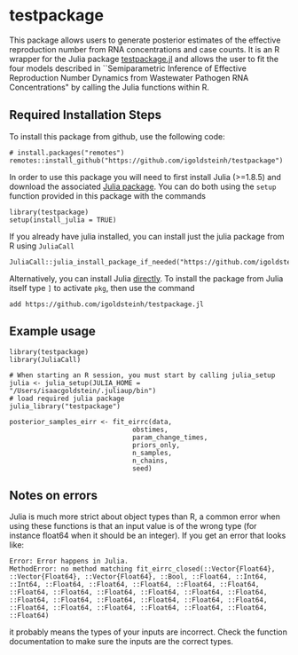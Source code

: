 # testpackage
This package allows users to generate posterior estimates of the effective reproduction number from RNA concentrations and case counts. 
It is an R wrapper for the Julia package [testpackage.jl](https://github.com/igoldsteinh/testpackage.jl) and allows the user to fit the four models described in ``Semiparametric Inference of Effective Reproduction Number
Dynamics from Wastewater Pathogen RNA Concentrations" by calling the Julia functions within R. 

## Required Installation Steps
To install this package from github, use the following code:
```
# install.packages("remotes")
remotes::install_github("https://github.com/igoldsteinh/testpackage")
```
In order to use this package you will need to first install Julia (>=1.8.5) and download the associated [Julia package]("https://github.com/igoldsteinh/testpackage.jl").
You can do both using the `setup` function provided in this package with the commands
```
library(testpackage)
setup(install_julia = TRUE)
```
If you already have julia installed, you can install just the julia package from R using `JuliaCall`
```
JuliaCall::julia_install_package_if_needed("https://github.com/igoldsteinh/testpackage.jl")
```
Alternatively, you can install Julia [directly](https://julialang.org/downloads/).
To install the package from Julia itself type `]` to activate `pkg`, then use the command 
```
add https://github.com/igoldsteinh/testpackage.jl
```

## Example usage
```
library(testpackage)
library(JuliaCall)

# When starting an R session, you must start by calling julia_setup
julia <- julia_setup(JULIA_HOME = "/Users/isaacgoldstein/.juliaup/bin")
# load required julia package 
julia_library("testpackage")

posterior_samples_eirr <- fit_eirrc(data, 
                               obstimes, 
                               param_change_times, 
                               priors_only, 
                               n_samples, 
                               n_chains, 
                               seed)
```
## Notes on errors
Julia is much more strict about object types than R, a common error when using these functions is that an input value is of the wrong type (for instance float64 when it should be an integer). If you get an error that looks like:
```
Error: Error happens in Julia.
MethodError: no method matching fit_eirrc_closed(::Vector{Float64}, ::Vector{Float64}, ::Vector{Float64}, ::Bool, ::Float64, ::Int64, ::Int64, ::Float64, ::Float64, ::Float64, ::Float64, ::Float64, ::Float64, ::Float64, ::Float64, ::Float64, ::Float64, ::Float64, ::Float64, ::Float64, ::Float64, ::Float64, ::Float64, ::Float64, ::Float64, ::Float64, ::Float64, ::Float64, ::Float64, ::Float64, ::Float64)
```
it probably means the types of your inputs are incorrect. Check the function documentation to make sure the inputs are the correct types. 

